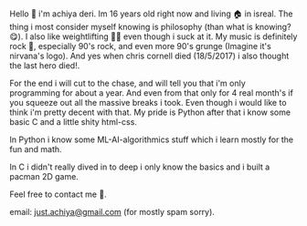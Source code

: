 Hello 👋 i'm achiya deri.
Im 16 years old right now and living 🏠 in isreal.
The thing i most consider myself knowing is philosophy (than what is knowing? 😋).
I also like weightlifting 🏋️‍♀️ even though i suck at it. 
My music is definitely rock 🎸, especially 90's rock, and even more 90's grunge (Imagine it's nirvana's logo).
And yes when chris cornell died (18/5/2017) i also thought the last hero died!.

For the end i will cut to the chase, and will tell you that i'm only programming for about a year.
And even from that only for 4 real month's if you squeeze out all the massive breaks i took.
Even though i would like to think i'm pretty decent with that.
My pride is Python after that i know some basic C and a little shity html-css.

In Python i know some ML-AI-algorithmics stuff which i learn mostly for the fun and math.

In C i didn't really dived in to deep i only know the basics and i built a pacman 2D game.

Feel free to contact me 👋. 

email: just.achiya@gmail.com (for mostly spam sorry).
